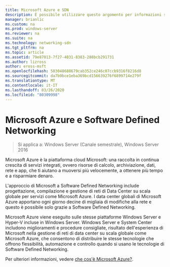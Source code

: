 ```yaml
---
title: Microsoft Azure e SDN
description: È possibile utilizzare questo argomento per informazioni sulle tecnologie SDN (Software Defined Networking) fornite in Microsoft Azure.
manager: brianlic
ms.custom: na
ms.prod: windows-server
ms.reviewer: na
ms.suite: na
ms.technology: networking-sdn
ms.tgt_pltfrm: na
ms.topic: article
ms.assetid: 79e87013-7f27-4031-8383-288bcb291731
ms.author: lizross
author: eross-msft
ms.openlocfilehash: 503048688679cab352ce246c07ccb9316f8216d8
ms.sourcegitcommit: da7b9bce1eba369bcd156639276f6899714e279f
ms.translationtype: MT
ms.contentlocale: it-IT
ms.lasthandoff: 03/26/2020
ms.locfileid: "80309998"
---
```

# <a name="microsoft-azure-and-software-defined-networking"></a>Microsoft Azure e Software Defined Networking

>Si applica a: Windows Server (Canale semestrale), Windows Server 2016

Microsoft Azure è la piattaforma cloud Microsoft: una raccolta in continua crescita di servizi integrati, ovvero risorse di calcolo, archiviazione, dati, rete e app, che ti aiutano a muoversi più velocemente, a ottenere più tempo e a risparmiare denaro.  
  
L'approccio di Microsoft a Software Defined Networking include progettazione, compilazione e gestione di reti di Data Center su scala globale per servizi come Microsoft Azure. I data center globali di Microsoft Azure apportano ogni giorno decine di migliaia di modifiche alla rete e questo è possibile solo grazie a Software Defined Networking.  
  
Microsoft Azure viene eseguito sulle stesse piattaforme Windows Server e Hyper-V incluse in Windows Server. Windows Server e System Center includono miglioramenti e procedure consigliate, risultato dell'esperienza di Microsoft nella gestione di reti di data center su scala globale come Microsoft Azure, che consentono di distribuire le stesse tecnologie che offrono flessibilità, automazione e controllo quando si usano le tecnologie di Software Defined Networking.  
  
Per ulteriori informazioni, vedere [che cos'è Microsoft Azure?](https://azure.microsoft.com/overview/what-is-azure/?WT.mc_id=azurebg_us_sem_bing_br_nontest_whatisazure_whatisazure&WT.srch=1).  